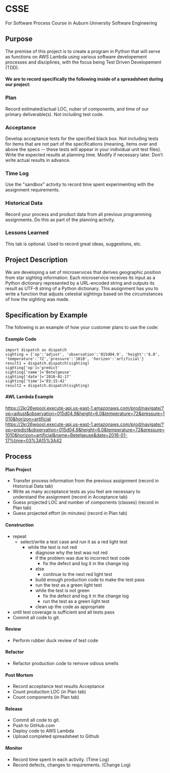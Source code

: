 # CSSE
For Software Process Course in Auburn University Software Engineering

## Purpose
The premise of this project is to create a program in Python that will serve as functions on AWS Lambda using various software developement processes and disciplines, with the focus being Test Driven Developement (TDD).

#### We are to record specifically the following inside of a spreadsheet during our project: 

### Plan	
Record estimated/actual LOC, nuber of components, and time of our primary deliverable(s). Not including test code.					

### Acceptance
Develop acceptance tests for the specified black box.  Not including tests for items that are not part of the specifications (meaning, items over and above the specs -- these tests will appear in your individual unit test files).  Write the expected results at planning time.  Modify if necessary later.  Don’t write actual results in advance.

### Time Log
Use the "sandbox" activity to record time spent experimenting with the assignment requirements.					

### Historical Data	
Record your process and product data from all previous programming assignments.  Do this as part of the planning activity.					

### Lessons Learned	
This tab is optional. Used to record great ideas, suggestions, etc.					


## Project Description
We are developing a set of microservices that derives geographic position from star sighting information. Each microservice receives its input as a Python dictionary represented by a URL-encoded string and outputs its result as UTF-8 string of a Python dictionary. This assignment has you to write a function that adjusts celestial sightings based on the circumstances of how the sighting was made.   						
## Specification by Example						
The following is an example of how your customer plans to use the code:						
						
#### Example Code 
```
import dispatch as dispatch						
sighting = {'op':'adjust', 'observation':'015d04.9', 'height':'6.0', 'temperature':'72','pressure':'1010', 'horizon':'artificial'}						
result1 = dispatch.dispatch(sighting)						
sighting['op']='predict' 						
sighting['name']='Betelgeuse' 						
sighting['date']='2016-01-17' 						
sighting['time']='03:15:42' 						
result2 = dispatch.dispatch(sighting)						
```

#### AWL Lambda Example						
https://2kr26wpool.execute-api.us-east-1.amazonaws.com/prod/navigate/?op=adjust&observation=015d04.9&height=6.0&temperature=72&pressure=1010&horizon=artificial						
https://2kr26wpool.execute-api.us-east-1.amazonaws.com/prod/navigate/?op=predict&observation=015d04.9&height=6.0&temperature=72&pressure=1010&horizon=artificial&name=Betelgeuse&date=2016-01-17%time=03%3A15%3A42

## Process
#### Plan Project	
  - Transfer process information from the previous assignment (record in Historical Data tab) 
  - Write as many acceptance tests as you feel are necessary to understand the assignment (record in Acceptance tab)
  - Guess projected LOC and number of components (classes) (record in Plan tab)
  - Guess projected effort (in minutes)	(record in Plan tab)
#### Construction	
  - repeat		
    - select/write a test case and run it as a red light test		
	  - while the test is not red		
	    - diagnose why the test was not red		
	    - if the problem was due to incorrect test code		
	      - fix the defect and log it in the change log
	    - else		
	      - continue to the next red light test		
	    - build enough production code to make the test pass		
	    - run the test as a green light test		
	    - while the test is not green		
	      - fix the defect and log it in the change log	
	      - run the test as a green light test		
	    - clean up the code as appropriate		
  - until test coverage is sufficient and all tests pass		
  - Commit all code to git.		

#### Review	
  - Perform rubber duck review of test code		

#### Refactor	
  - Refactor production code to remove odious smells		
#### Post Mortem	
  - Record acceptance test results		Acceptance
  - Count production LOC (in Plan tab)
  - Count components (in Plan tab)

#### Release	
  - Commit all code to git.		
  - Push to GitHub.com		
  - Deploy code to AWS Lambda		
  - Upload completed spreadsheet to Github		
			
#### Monitor	
  - Record time spent in each activity. (Time Log)
  - Record defects, changes to requirements. (Change Log)

